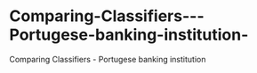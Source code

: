 # Comparing-Classifiers---Portugese-banking-institution-
Comparing Classifiers - Portugese banking institution 
